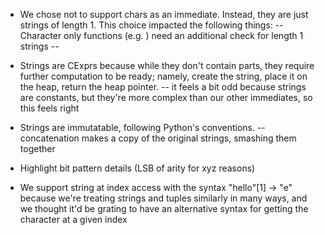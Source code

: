 -   We chose not to support chars as an immediate. Instead, they are just strings of length 1. This choice impacted the following things:
    -- Character only functions (e.g. <TBD>) need an additional check for length 1 strings
    -- <TBD>

-   Strings are CExprs because while they don't contain <expr> parts, they require further computation to be ready; namely, create the string, place it on the heap, return the heap pointer.
    -- it feels a bit odd because strings are constants, but they're more complex than our other immediates, so this feels right

-   Strings are immutatable, following Python's conventions.
    -- concatenation makes a copy of the original strings, smashing them together

-   Highlight bit pattern details (LSB of arity for xyz reasons)

-   We support string at index access with the syntax "hello"[1] -> "e" because we're treating strings and tuples similarly in many ways, and we thought it'd be grating to have an alternative syntax for getting the character at a given index
